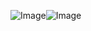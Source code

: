 ![Image](https://github.com/user-attachments/assets/01e5b37a-18e0-49f3-af0b-489c9a926100)![Image](https://github.com/user-attachments/assets/16060a73-fe23-4749-b611-7a40450b9455)
